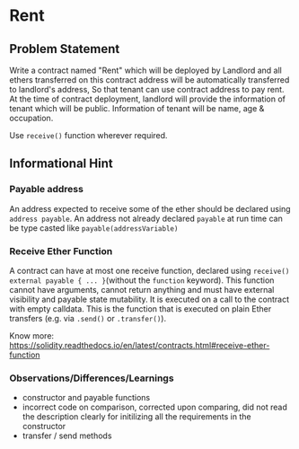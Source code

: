 # Rent
## Problem Statement

Write a contract named "Rent" which will be deployed by Landlord and all ethers transferred on this contract address will be automatically transferred to landlord's address, So that tenant can use contract address to pay rent. At the time of contract deployment, landlord will provide the information of tenant which will be public. Information of tenant will be name, age & occupation.

Use `receive()` function wherever required. 

## Informational Hint

### Payable address

An address expected to receive some of the ether should be declared using `address payable`. An address not already declared `payable` at run time can be type casted like `payable(addressVariable)`

### Receive Ether Function
A contract can have at most one receive function, declared using `receive() external payable { ... }`(without the `function` keyword). This function cannot have arguments, cannot return anything and must have external visibility and payable state mutability. It is executed on a call to the contract with empty calldata. This is the function that is executed on plain Ether transfers (e.g. via `.send()` or `.transfer()`).

Know more: https://solidity.readthedocs.io/en/latest/contracts.html#receive-ether-function


### Observations/Differences/Learnings

- constructor  and payable functions
- incorrect code on comparison, corrected upon comparing, did not read the description clearly for initilizing all the requirements in the constructor
- transfer / send methods


